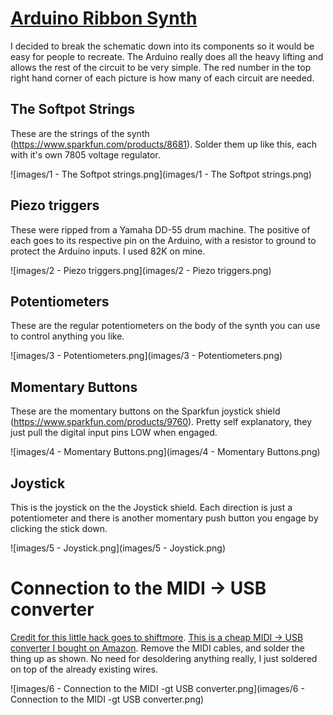 # [Arduino Ribbon Synth](https://www.youtube.com/watch?v=s3dBox-LB7I)

I decided to break the schematic down into its components so it would be easy for people to recreate. The Arduino really does all the heavy lifting and allows the rest of the circuit to be very simple. The red number in the top right hand corner of each picture is how many of each circuit are needed.

## The Softpot Strings

These are the strings of the synth (https://www.sparkfun.com/products/8681). Solder them up like this, each with it's own 7805 voltage regulator.

![images/1 - The Softpot strings.png](images/1 - The Softpot strings.png)


## Piezo triggers

These were ripped from a Yamaha DD-55 drum machine. The positive of each goes to its respective pin on the Arduino, with a resistor to ground to protect the Arduino inputs. I used 82K on mine.

![images/2 - Piezo triggers.png](images/2 - Piezo triggers.png)

## Potentiometers

These are the regular potentiometers on the body of the synth you can use to control anything you like.

![images/3 - Potentiometers.png](images/3 - Potentiometers.png)

## Momentary Buttons

These are the momentary buttons on the Sparkfun joystick shield (https://www.sparkfun.com/products/9760). Pretty self explanatory, they just pull the digital input pins LOW when engaged.

![images/4 - Momentary Buttons.png](images/4 - Momentary Buttons.png)

## Joystick

This is the joystick on the the Joystick shield. Each direction is just a potentiometer and there is another momentary push button you engage by clicking the stick down.

![images/5 - Joystick.png](images/5 - Joystick.png)

# Connection to the MIDI -> USB converter

[Credit for this little hack goes to shiftmore](http://shiftmore.blogspot.com/2010/01/quick-and-dirty-arduino-midi-over-usb.html). [This is a cheap MIDI -> USB converter I bought on Amazon](http://www.amazon.com/gp/product/B001LJUVO4/ref=gno_cart_title_1?ie=UTF8&psc=1&smid=A3VI6G7CYYGB3B). Remove the MIDI cables, and solder the thing up as shown. No need for desoldering anything really, I just soldered on top of the already existing wires.

![images/6 - Connection to the MIDI -gt USB converter.png](images/6 - Connection to the MIDI -gt USB converter.png)
